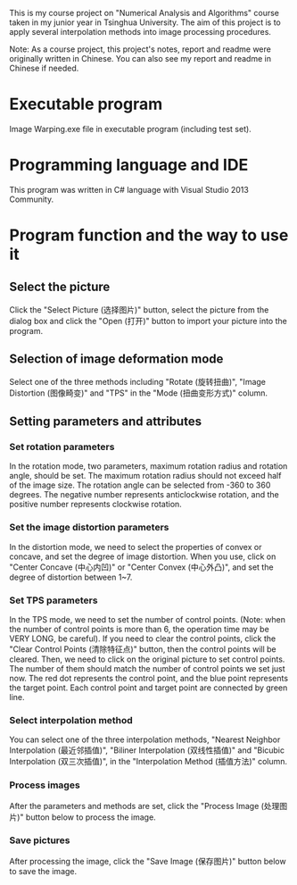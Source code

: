 This is my course project on "Numerical Analysis and Algorithms" course taken in my junior year in Tsinghua University. The aim of this project is to apply several interpolation methods into image processing procedures.

Note: As a course project, this project's notes, report and readme were originally written in Chinese. You can also see my report and readme in Chinese if needed.

# Executable program
Image Warping.exe file in executable program (including test set).

# Programming language and IDE
This program was written in C# language with Visual Studio 2013 Community.

# Program function and the way to use it
## Select the picture
Click the "Select Picture (选择图片)" button, select the picture from the dialog box and click the "Open (打开)" button to import your picture into the program.
## Selection of image deformation mode
Select one of the three methods including "Rotate (旋转扭曲)", "Image Distortion (图像畸变)" and "TPS" in the "Mode (扭曲变形方式)" column.
## Setting parameters and attributes
### Set rotation parameters
In the rotation mode, two parameters, maximum rotation radius and rotation angle, should be set. The maximum rotation radius should not exceed half of the image size. The rotation angle can be selected from -360 to 360 degrees. The negative number represents anticlockwise rotation, and the positive number represents clockwise rotation.
### Set the image distortion parameters
In the distortion mode, we need to select the properties of convex or concave, and set the degree of image distortion. When you use, click on "Center Concave (中心内凹)" or "Center Convex (中心外凸)", and set the degree of distortion between 1~7.
### Set TPS parameters
In the TPS mode, we need to set the number of control points. (Note: when the number of control points is more than 6, the operation time may be VERY LONG, be careful). If you need to clear the control points, click the "Clear Control Points (清除特征点)" button, then the control points will be cleared.
Then, we need to click on the original picture to set control points. The number of them should match the number of control points we set just now. The red dot represents the control point, and the blue point represents the target point. Each control point and target point are connected by green line.
### Select interpolation method
You can select one of the three interpolation methods, "Nearest Neighbor Interpolation (最近邻插值)", "Biliner Interpolation (双线性插值)" and "Bicubic Interpolation (双三次插值)", in the "Interpolation Method (插值方法)" column.
### Process images
After the parameters and methods are set, click the "Process Image (处理图片)" button below to process the image.
### Save pictures
After processing the image, click the "Save Image (保存图片)" button below to save the image.
